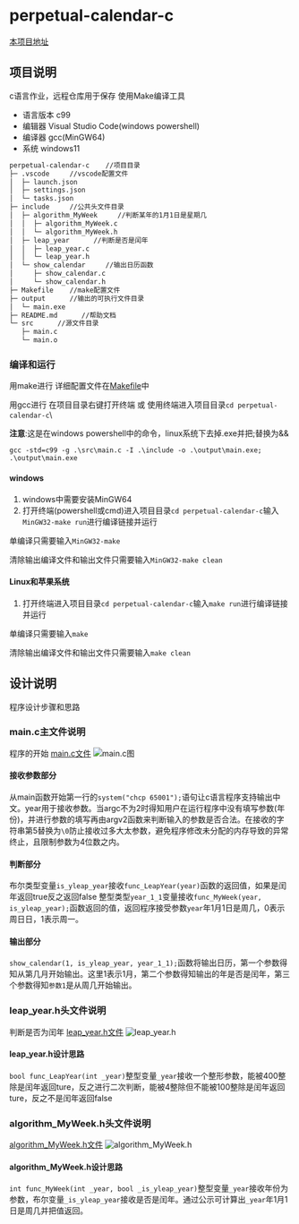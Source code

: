 # perpetual-calendar-c

[本项目地址](https://github.com/SNDRI-2022/perpetual-calendar-c)

## 项目说明

c语言作业，远程仓库用于保存
使用Make编译工具

- 语言版本 c99
- 编辑器 Visual Studio Code(windows powershell)
- 编译器 gcc(MinGW64)
- 系统 windows11

```txt
perpetual-calendar-c    //项目目录
├─ .vscode     //vscode配置文件
│  ├─ launch.json
│  ├─ settings.json
│  └─ tasks.json
├─ include     //公共头文件目录
│  ├─ algorithm_MyWeek     //判断某年的1月1日是星期几
│  │  ├─ algorithm_MyWeek.c
│  │  └─ algorithm_MyWeek.h
│  ├─ leap_year      //判断是否是闰年
│  │  ├─ leap_year.c
│  │  └─ leap_year.h
│  └─ show_calendar     //输出日历函数
│     ├─ show_calendar.c
│     └─ show_calendar.h
├─ Makefile    //make配置文件
├─ output      //输出的可执行文件目录
│  └─ main.exe
├─ README.md      //帮助文档
└─ src      //源文件目录
   ├─ main.c
   └─ main.o

```

### 编译和运行

用make进行
详细配置文件在[Makefile](Makefile)中

用gcc进行
在项目目录右键打开终端 或 使用终端进入项目目录`cd perpetual-calendar-c`\

**注意**:这是在windows powershell中的命令，linux系统下去掉.exe并把;替换为&&

```powshell
gcc -std=c99 -g .\src\main.c -I .\include -o .\output\main.exe; .\output\main.exe
```

#### windows

1. windows中需要安装MinGW64
2. 打开终端(powershell或cmd)进入项目目录`cd perpetual-calendar-c`输入`MinGW32-make run`进行编译链接并运行

单编译只需要输入`MinGW32-make`

清除输出编译文件和输出文件只需要输入`MinGW32-make clean`

#### Linux和苹果系统

1. 打开终端进入项目目录`cd perpetual-calendar-c`输入`make run`进行编译链接并运行

单编译只需要输入`make`

清除输出编译文件和输出文件只需要输入`make clean`

## 设计说明

程序设计步骤和思路

### main.c主文件说明

程序的开始
[main.c文件](./src/main.c)
![main.c图](./img/code-main.png)

#### 接收参数部分

从main函数开始第一行的`system("chcp 65001");`语句让c语言程序支持输出中文。year用于接收参数。当argc不为2时得知用户在运行程序中没有填写参数(年份)，并进行参数的填写再由argv2函数来判断输入的参数是否合法。在接收的字符串第5替换为`\0`防止接收过多大太参数，避免程序修改未分配的内存导致的异常终止，且限制参数为4位数之内。

#### 判断部分

布尔类型变量`is_yleap_year`接收`func_LeapYear(year)`函数的返回值，如果是闰年返回true反之返回false
整型类型`year_1_1`变量接收`func_MyWeek(year, is_yleap_year);`函数返回的值，返回程序接受参数`year`年1月1日是周几，0表示周日日，1表示周一。

#### 输出部分

`show_calendar(1, is_yleap_year, year_1_1);`函数将输出日历，第一个参数得知从第几月开始输出。这里1表示1月，第二个参数得知输出的年是否是闰年，第三个参数得知`参数1`是从周几开始输出。

### leap_year.h头文件说明

判断是否为闰年
[leap_year.h文件](./include/leap_year/leap_year.h)
![leap_year.h](./img/code-leap_year.png)

#### leap_year.h设计思路

`bool func_LeapYear(int _year)`整型变量`_year`接收一个整形参数，能被400整除是闰年返回ture，反之进行二次判断，能被4整除但不能被100整除是闰年返回ture，反之不是闰年返回false

### algorithm_MyWeek.h头文件说明

[algorithm_MyWeek.h文件](./include/algorithm_MyWeek/algorithm_MyWeek.h)
![algorithm_MyWeek.h](./img/code-algorithm_MyWeek.png)

#### algorithm_MyWeek.h设计思路

`int func_MyWeek(int _year, bool _is_yleap_year)`整型变量`_year`接收年份为参数，布尔变量`_is_yleap_year`接收是否是闰年。通过公示可计算出`_year`年1月1日是周几并把值返回。
